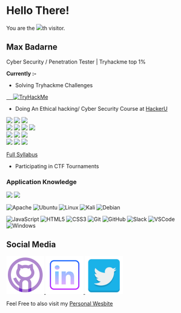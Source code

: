 # Hello There!
<div align="left">You are the <img src="https://profile-counter.glitch.me/MaxBadarne/count.svg">th visitor.</div>
 
## Max Badarne
Cyber Security / Penetration Tester | Tryhackme top 1%

**Currently :-**


- Solving Tryhackme Challenges

<a href="http://tryhackme.com/p/captainMax" target="_blank" rel="nofollow">
 &emsp; <img src="https://tryhackme-badges.s3.amazonaws.com/captainMax.png" alt="TryHackMe">
</a>

- Doing An Ethical hacking/ Cyber Security Course at [HackerU](https://www.hackeru.co.il/)
 <div align="left">
   <img src = "https://img.shields.io/badge/Advanced Infrastructure Attacks-8A2BE2">
   <img src = "https://img.shields.io/badge/Python Programming Essentials-8A2BE2">
   <img src = "https://img.shields.io/badge/Python Programming for Security-8A2BE2">
   </div>  
<div align="left">
<img src = "https://img.shields.io/badge/Web%20Application-8A2BE2">
<img src = "https://img.shields.io/badge/Windows%20Server%202016-8A2BE2">
<img src = "https://img.shields.io/badge/Linux%20Fundamentals-8A2BE2">
<img src = "https://img.shields.io/badge/Cisco Introduction to Networking-8A2BE2">
  </div>     
   <div align="left">
   <img src = "https://img.shields.io/badge/Web Application Penetration Testing-8A2BE2">
   <img src = "https://img.shields.io/badge/Mobile Penetration Testing-8A2BE2">
   <img src = "https://img.shields.io/badge/TDX Arena Practical Exam-8A2BE2">
</div>     
  <div align="left">
   <img src = "https://img.shields.io/badge/Cyber Infrastructure-8A2BE2">
   <img src = "https://img.shields.io/badge/SOC_SIEM-8A2BE2">
   <img src = "https://img.shields.io/badge/Cross Platform Elevation of Privileges-8A2BE2">
   </div>

[Full Syllabus](https://drive.google.com/file/d/1-rLELLbkqYddhhVNebJFyVSuuZgkApOl/view?usp=sharing)
- Participating in CTF Tournaments 

### Application Knowledge
<div align="left">
<img src = "https://img.shields.io/badge/shell_script-000000.svg?style=for-the-badge&logo=gnu-bash&logoColor=green1" >
<img src = "https://img.shields.io/badge/python-000000?style=for-the-badge&logo=python&logoColor=ffff00" >
 </div>
<div align="left">
 
![Apache](https://img.shields.io/badge/apache-%23D42029.svg?style=for-the-badge&logo=apache&logoColor=white)
![Ubuntu](https://img.shields.io/badge/Ubuntu-E95420?style=for-the-badge&logo=ubuntu&logoColor=white)
![Linux](https://img.shields.io/badge/Linux-FCC624?style=for-the-badge&logo=linux&logoColor=black)
![Kali](https://img.shields.io/badge/Kali-268BEE?style=for-the-badge&logo=kalilinux&logoColor=white)
![Debian](https://img.shields.io/badge/Debian-D70A53?style=for-the-badge&logo=debian&logoColor=white) 
 </div>
<div align="left">
</div>
<div align="left">
<img alt='JavaScript' src='https://img.shields.io/badge/-Javascript-F7DF1E?logo=javascript&logoColor=white&style=plastic' />
<img alt='HTML5' src='https://img.shields.io/badge/-HTML5-E34F26?logo=html5&logoColor=white&style=plastic' />
<img alt='CSS3' src='https://img.shields.io/badge/-CSS3-1572B6?logo=css3&logoColor=white&style=plastic' />
<img alt='Git' src='https://img.shields.io/badge/-Git-F05032?logo=git&logoColor=white&style=plastic' />
<img alt='GitHub' src='https://img.shields.io/badge/-Github-181717?style=flat&logo=github&logoColor=white&style=plastic' />
<img alt='Slack' src='https://img.shields.io/badge/-Slack-4A154B?style=flat&logo=slack&logoColor=white&style=plastic' />
<img alt='VSCode' src='https://img.shields.io/badge/-VSCode-007ACC?style=flat&logo=visual-studio-code&logoColor=white&style=plastic' />
<img alt='Windows' src='https://img.shields.io/badge/-Windows-0D1117?style=flat&logo=windows&labelColor=0D1117' />
 </div>

## Social Media
<a href="https://github.com/MaxBadarne" target="_blank" rel="nofollow">
  <img src="https://github.com/MaxBadarne/MaxBadarne/blob/main/Icons/icons8-github-100.png" alt="html5" width="100" height="100" style="max-width: 100%;">
</a>
<a href="https://www.linkedin.com/in/max-badarne-232081194/" target="_blank" rel="nofollow">
  <img src="https://github.com/MaxBadarne/MaxBadarne/blob/main/Icons/icons8-linkedin.svg" alt="html5" width="100" height="100" style="max-width: 100%;">
</a>
<a href="https://twitter.com/MaxBadarne" target="_blank" rel="nofollow">
  <img src="https://github.com/MaxBadarne/MaxBadarne/blob/main/Icons/social-twitter-icon_34350.png" alt="html5" width="100" height="100" style="max-width: 100%;">
</a>

Feel Free to also visit my [Personal Wesbite ](https://maxbd.de/)





